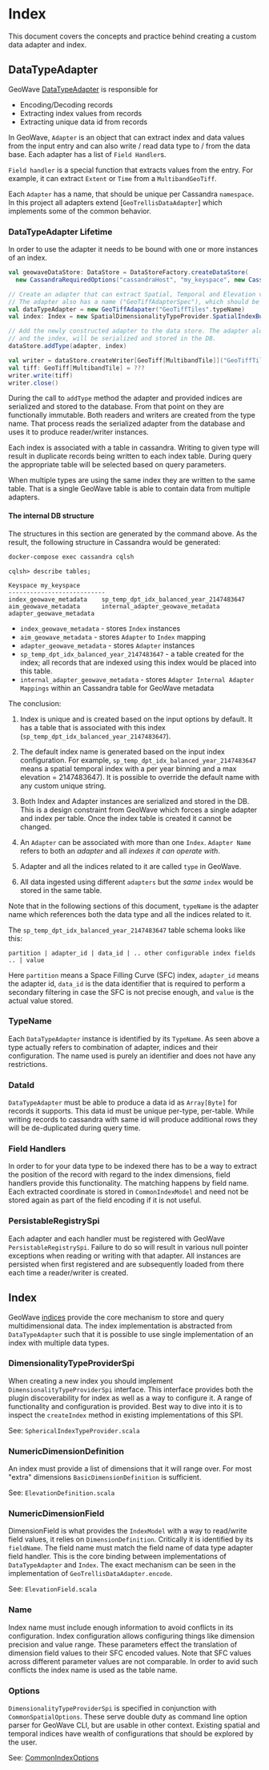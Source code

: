 # Index

This document covers the concepts and practice behind creating a custom data adapter and index.

## DataTypeAdapter

GeoWave [DataTypeAdapter](https://locationtech.github.io/geowave/devguide.html#adapters) is responsible for

* Encoding/Decoding records
* Extracting index values from records
* Extracting unique data id from records


In GeoWave, `Adapter` is an object that can extract index and data values from the input entry and can
also write / read data type to / from the data base. Each adapter has a list of `Field Handler`s.

`Field handler` is a special function that extracts values from the entry. For example, it can extract `Extent` or `Time` from a `MultibandGeoTiff`.

Each `Adapter` has a name, that should be unique per Cassandra `namespace`.
In this project all adapters extend [`GeoTrellisDataAdapter`] which implements some of the common behavior.

### DataTypeAdapter Lifetime

In order to use the adapter it needs to be bound with one or more instances of an index.

```scala
val geowaveDataStore: DataStore = DataStoreFactory.createDataStore(
  new CassandraRequiredOptions("cassandraHost", "my_keyspace", new CassandraOptions()))

// Create an adapter that can extract Spatial, Temporal and Elevation values from GeoTiff for indexing.
// The adapter also has a name ("GeoTiffAdapterSpec"), which should be unique in the Cassandra namespace.
val dataTypeAdapter = new GeoTiffAdapater("GeoTiffTiles".typeName)
val index: Index = new SpatialDimensionalityTypeProvider.SpatialIndexBuilder().createIndex

// Add the newly constructed adapter to the data store. The adapter along with all handlers, primitives,
// and the index, will be serialized and stored in the DB.
dataStore.addType(adapter, index)

val writer = dataStore.createWriter[GeoTiff[MultibandTile]]("GeoTiffTiles")
val tiff: GeoTiff[MultibandTile] = ???
writer.write(tiff)
writer.close()
```

During the call to `addType` method the adapter and provided indices are serialized and stored to the database.
From that point on they are functionally immutable. Both readers and writers are created from the type name.
That process reads the serialized adapter from the database and uses it to produce reader/writer instances.

Each index is associated with a table in cassandra. Writing to given type will result in duplicate records being written to each index table.
During query the appropriate table will be selected based on query parameters.

When multiple types are using the same index they are written to the same table.
That is a single GeoWave table is able to contain data from multiple adapters.

#### The internal DB structure

The structures in this section are generated by the command above.
As the result, the following structure in Cassandra would be generated:

```sh
docker-compose exec cassandra cqlsh
```

```
cqlsh> describe tables;

Keyspace my_keyspace
---------------------------
index_geowave_metadata    sp_temp_dpt_idx_balanced_year_2147483647
aim_geowave_metadata      internal_adapter_geowave_metadata
adapter_geowave_metadata
```

- `index_geowave_metadata` - stores `Index` instances
- `aim_geowave_metadata` - stores `Adapter` to `Index` mapping
- `adapter_geowave_metadata` - stores `Adapter` instances
- `sp_temp_dpt_idx_balanced_year_2147483647` - a table created for the index; all records that are indexed using this index would be placed into this table.
- `internal_adapter_geowave_metadata` - stores `Adapter Internal Adapter Mappings` within an Cassandra table for GeoWave metadata

The conclusion:

1. Index is unique and is created based on the input options by default. It has a table that is associated with this index (`sp_temp_dpt_idx_balanced_year_2147483647`).

2. The default index name is generated based on the input index configuration. For example, `sp_temp_dpt_idx_balanced_year_2147483647` means a spatial temporal index with a per year binning and a max elevation = 2147483647). It is possible to override the default name with any custom unique string.

3. Both Index and Adapter instances are serialized and stored in the DB. This is a design constraint from GeoWave which forces a single adapter and index per table. Once the index table is created it cannot be changed.

4. An `Adapter` can be associated with more than one `Index`. `Adapter Name` refers to both an _adapter_ and all _indexes it can operate with_.

5. Adapter and all the indices related to it are called `type` in GeoWave.

6. All data ingested using different `adapters` but the _same_ `index` would be stored in the same table.

Note that in the following sections of this document, `typeName` is the adapter name which references both the data type and all the indices related to it.

The `sp_temp_dpt_idx_balanced_year_2147483647` table schema looks like this:

```
partition | adapter_id | data_id | .. other configurable index fields .. | value
```

Here `partition` means a Space Filling Curve (SFC) index, `adapter_id` means the adapter id,
`data_id` is the data identifier that is required to perform a secondary filtering in case
the SFC is not precise enough, and `value` is the actual value stored.

### TypeName

Each `DataTypeAdapter` instance is identified by its `TypeName`.
As seen above a type actually refers to combination of adapter, indices and their configuration.
The name used is purely an identifier and does not have any restrictions.

### DataId

`DataTypeAdapter` must be able to produce a data id as `Array[Byte]` for records it supports.
This data id must be unique per-type, per-table.
While writing records to cassandra with same id will produce additional rows they will be de-duplicated during query time.

### Field Handlers

In order to for your data type to be indexed there has to be a way to extract the position of the record with regard to the index dimensions, field handlers provide this functionality.
The matching happens by field name. Each extracted coordinate is stored in `CommonIndexModel` and need not be stored again as part of the field encoding if it is not useful.

### PersistableRegistrySpi

Each adapter and each handler must be registered with GeoWave `PersistableRegistrySpi`.
Failure to do so will result in various null pointer exceptions when reading or writing with that adapter.
All instances are persisted when first registered and are subsequently loaded from there each time a reader/writer is created.


## Index

GeoWave [indices](https://locationtech.github.io/geowave/devguide.html#indices) provide the core mechanism to store and query multidimensional data. The index implementation is abstracted from `DataTypeAdapter` such that it is possible to use single implementation of an index with multiple data types.

### DimensionalityTypeProviderSpi

When creating a new index you should implement `DimensionalityTypeProviderSpi` interface.
This interface provides both the plugin discoverability for index as well as a way to configure it.
A range of functionality and configuration is provided.
Best way to dive into it is to inspect the `createIndex` method in existing implementations of this SPI.

See: `SphericalIndexTypeProvider.scala`

### NumericDimensionDefinition

An index must provide a list of dimensions that it will range over.
For most "extra" dimensions `BasicDimensionDefinition` is sufficient.

See: `ElevationDefinition.scala`

### NumericDimensionField

DimensionField is what provides the `IndexModel` with a way to read/write field values, it relies on `DimensionDefinition`.
Critically it is identified by its `fieldName`. The field name must match the field name of data type adapter field handler.
This is the core binding between implementations of `DataTypeAdapter` and `Index`.
The exact mechanism can be seen in the implementation of `GeoTrellisDataAdapter.encode`.

See: `ElevationField.scala`

### Name

Index name must include enough information to avoid conflicts in its configuration.
Index configuration allows configuring things like dimension precision and value range.
These parameters effect the translation of dimension field values to their SFC encoded values.
Note that SFC values across different parameter values are not comparable.
In order to avid such conflicts the index name is used as the table name.

### Options

`DimensionalityTypeProviderSpi` is specified in conjunction with `CommonSpatialOptions`.
These serve double duty as command line option parser for GeoWave CLI, but are usable in other context.
Existing spatial and temporal indices have wealth of configurations that should be explored by the user.

See: [CommonIndexOptions](https://github.com/locationtech/geowave/blob/v1.0.0/core/geotime/src/main/java/org/locationtech/geowave/core/geotime/ingest/CommonSpatialOptions.java)
